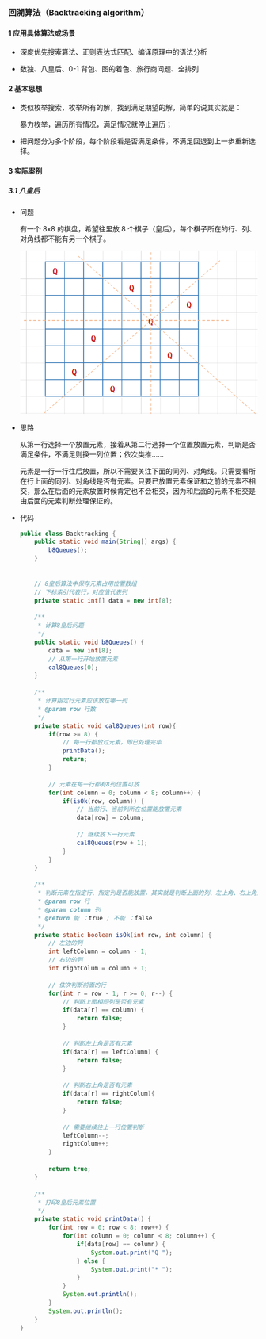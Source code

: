 ### 回溯算法（Backtracking algorithm）

#### 1 应用具体算法或场景

* 深度优先搜索算法、正则表达式匹配、编译原理中的语法分析

* 数独、八皇后、0-1 背包、图的着色、旅行商问题、全排列

#### 2 基本思想

* 类似枚举搜索，枚举所有的解，找到满足期望的解，简单的说其实就是：

  暴力枚举，遍历所有情况，满足情况就停止遍历；

* 把问题分为多个阶段，每个阶段看是否满足条件，不满足回退到上一步重新选择。

#### 3 实际案例

##### 3.1 八皇后

* 问题

  有一个 8x8 的棋盘，希望往里放 8 个棋子（皇后），每个棋子所在的行、列、对角线都不能有另一个棋子。

  <img src="images.assets/1589981474717.png" alt="1589981474717" style="zoom:80%;" />

* 思路

  从第一行选择一个放置元素，接着从第二行选择一个位置放置元素，判断是否满足条件，不满足则换一列位置；依次类推……

  元素是一行一行往后放置，所以不需要关注下面的同列、对角线。只需要看所在行上面的同列、对角线是否有元素。只要已放置元素保证和之前的元素不相交，那么在后面的元素放置时候肯定也不会相交，因为和后面的元素不相交是由后面的元素判断处理保证的。

* 代码

  ```java
  public class Backtracking {
      public static void main(String[] args) {
          b8Queues();
      }
  
  
      // 8皇后算法中保存元素占用位置数组
      // 下标索引代表行，对应值代表列
      private static int[] data = new int[8];
  
      /**
       * 计算8皇后问题
       */
      public static void b8Queues() {
          data = new int[8];
          // 从第一行开始放置元素
          cal8Queues(0);
      }
  
      /**
       * 计算指定行元素应该放在哪一列
       * @param row 行数
       */
      private static void cal8Queues(int row){
          if(row >= 8) {
              // 每一行都放过元素，即已处理完毕
              printData();
              return;
          }
  
          // 元素在每一行都有8列位置可放
          for(int column = 0; column < 8; column++) {
              if(isOk(row, column)) {
                  // 当前行、当前列所在位置能放置元素
                  data[row] = column;
  
                  // 继续放下一行元素
                  cal8Queues(row + 1);
              }
          }
      }
  
      /**
       * 判断元素在指定行、指定列是否能放置，其实就是判断上面的列、左上角、右上角对应位置是否有元素
       * @param row 行
       * @param column 列
       * @return 能 ：true ; 不能 ：false
       */
      private static boolean isOk(int row, int column) {
          // 左边的列
          int leftColumn = column - 1;
          // 右边的列
          int rightColum = column + 1;
  
          // 依次判断前面的行
          for(int r = row - 1; r >= 0; r--) {
              // 判断上面相同列是否有元素
              if(data[r] == column) {
                  return false;
              }
  
              // 判断左上角是否有元素
              if(data[r] == leftColumn) {
                  return false;
              }
  
              // 判断右上角是否有元素
              if(data[r] == rightColum){
                  return false;
              }
  
              // 需要继续往上一行位置判断
              leftColumn--;
              rightColum++;
          }
  
          return true;
      }
  
      /**
       * 打印8皇后元素位置
       */
      private static void printData() {
          for(int row = 0; row < 8; row++) {
              for(int column = 0; column < 8; column++) {
                  if(data[row] == column) {
                      System.out.print("Q ");
                  } else {
                      System.out.print("* ");
                  }
              }
              System.out.println();
          }
          System.out.println();
      }
  }
  ```

  